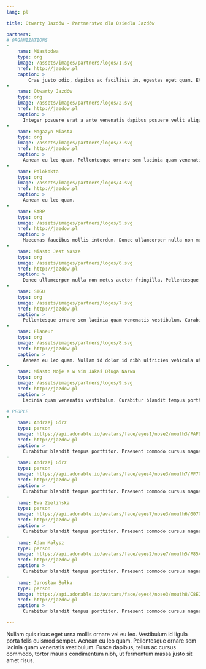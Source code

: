 ```yaml
---
lang: pl

title: Otwarty Jazdów - Partnerstwo dla Osiedla Jazdów

partners:
# ORGANIZATIONS
-
    name: Miastodwa
    type: org
    image: /assets/images/partners/logos/1.svg
    href: http://jazdow.pl
    caption: >
        Cras justo odio, dapibus ac facilisis in, egestas eget quam. Etiam porta sem malesuada magna mollis euismod. Duis mollis, est non commodo luctus, nisi erat porttitor ligula, eget lacinia odio sem nec elit. Curabitur blandit tempus porttitor.
-
    name: Otwarty Jazdów
    type: org
    image: /assets/images/partners/logos/2.svg
    href: http://jazdow.pl
    caption: >
      Integer posuere erat a ante venenatis dapibus posuere velit aliquet. Donec id elit non mi porta gravida at eget metus. Cum sociis natoque penatibus et magnis dis parturient montes, nascetur ridiculus mus.
-
    name: Magazyn Miasta
    type: org
    image: /assets/images/partners/logos/3.svg
    href: http://jazdow.pl
    caption: >
      Aenean eu leo quam. Pellentesque ornare sem lacinia quam venenatis vestibulum. Curabitur blandit tempus porttitor. Nullam id dolor id nibh ultricies vehicula ut id elit. Curabitur blandit tempus porttitor.
-
    name: Polokokta
    type: org
    image: /assets/images/partners/logos/4.svg
    href: http://jazdow.pl
    caption: >
      Aenean eu leo quam.
-
    name: SARP
    type: org
    image: /assets/images/partners/logos/5.svg
    href: http://jazdow.pl
    caption: >
      Maecenas faucibus mollis interdum. Donec ullamcorper nulla non metus auctor fringilla. Pellentesque ornare sem lacinia quam venenatis vestibulum. Curabitur blandit tempus porttitor. Nullam id dolor id nibh ultricies vehicula ut id elit. Curabitur blandit tempus porttitor.
-
    name: Miasto Jest Nasze
    type: org
    image: /assets/images/partners/logos/6.svg
    href: http://jazdow.pl
    caption: >
      Donec ullamcorper nulla non metus auctor fringilla. Pellentesque ornare sem lacinia quam venenatis vestibulum. Curabitur blandit tempus porttitor.
-
    name: STGU
    type: org
    image: /assets/images/partners/logos/7.svg
    href: http://jazdow.pl
    caption: >
      Pellentesque ornare sem lacinia quam venenatis vestibulum. Curabitur blandit tempus porttitor. Nullam id dolor id nibh ultricies vehicula ut id elit.
-
    name: Flaneur
    type: org
    image: /assets/images/partners/logos/8.svg
    href: http://jazdow.pl
    caption: >
      Aenean eu leo quam. Nullam id dolor id nibh ultricies vehicula ut id elit. Curabitur blandit tempus porttitor.
-
    name: Miasto Moje a w Nim Jakaś Długa Nazwa
    type: org
    image: /assets/images/partners/logos/9.svg
    href: http://jazdow.pl
    caption: >
      Lacinia quam venenatis vestibulum. Curabitur blandit tempus porttitor. Nullam id dolor id nibh ultricies vehicula ut id elit. Curabitur blandit tempus porttitor.

# PEOPLE
-
    name: Andrzej Górz
    type: person
    image: https://api.adorable.io/avatars/face/eyes1/nose2/mouth3/FAF99F/
    href: http://jazdow.pl
    caption: >
      Curabitur blandit tempus porttitor. Praesent commodo cursus magna, vel scelerisque nisl consectetur et. Donec ullamcorper nulla non metus auctor fringilla. Aenean eu leo quam.
-
    name: Andrzej Górz
    type: person
    image: https://api.adorable.io/avatars/face/eyes4/nose3/mouth7/FF7C38/
    href: http://jazdow.pl
    caption: >
      Curabitur blandit tempus porttitor. Praesent commodo cursus magna, vel scelerisque nisl consectetur et. Donec ullamcorper nulla non metus auctor fringilla. Aenean eu leo quam.
-
    name: Ewa Zielińska
    type: person
    image: https://api.adorable.io/avatars/face/eyes7/nose3/mouth6/007CB9/
    href: http://jazdow.pl
    caption: >
      Curabitur blandit tempus porttitor. Praesent commodo cursus magna, vel scelerisque nisl consectetur et. Donec ullamcorper nulla non metus auctor fringilla. Aenean eu leo quam.
-
    name: Adam Małysz
    type: person
    image: https://api.adorable.io/avatars/face/eyes2/nose7/mouth5/F85A16/
    href: http://jazdow.pl
    caption: >
      Curabitur blandit tempus porttitor. Praesent commodo cursus magna, vel scelerisque nisl consectetur et. Donec ullamcorper nulla non metus auctor fringilla. Aenean eu leo quam.
-
    name: Jarosław Bułka
    type: person
    image: https://api.adorable.io/avatars/face/eyes4/nose3/mouth8/C8E29D/
    href: http://jazdow.pl
    caption: >
      Curabitur blandit tempus porttitor. Praesent commodo cursus magna, vel scelerisque nisl consectetur et. Donec ullamcorper nulla non metus auctor fringilla. Aenean eu leo quam.

---
```

Nullam quis risus eget urna mollis ornare vel eu leo. Vestibulum id ligula porta felis euismod semper. Aenean eu leo quam. Pellentesque ornare sem lacinia quam venenatis vestibulum. Fusce dapibus, tellus ac cursus commodo, tortor mauris condimentum nibh, ut fermentum massa justo sit amet risus.
